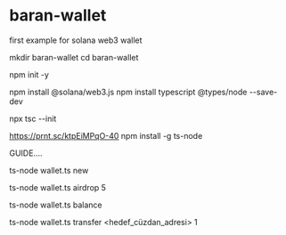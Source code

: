 # baran-wallet
first example for solana web3 wallet


mkdir baran-wallet
cd baran-wallet

npm init -y

npm install @solana/web3.js
npm install typescript @types/node --save-dev

npx tsc --init

https://prnt.sc/ktpEiMPqO-40
npm install -g ts-node

GUIDE....

ts-node wallet.ts new

ts-node wallet.ts airdrop 5

ts-node wallet.ts balance

ts-node wallet.ts transfer <hedef_cüzdan_adresi> 1
